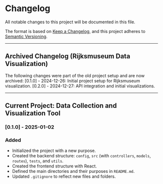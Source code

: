 # Changelog

All notable changes to this project will be documented in this file.

The format is based on [Keep a Changelog](https://keepachangelog.com/en/1.0.0/),
and this project adheres to [Semantic Versioning](https://semver.org/spec/v2.0.0.html).

---

## Archived Changelog (Rijksmuseum Data Visualization)

The following changes were part of the old project setup and are now archived:
[0.1.0] - 2024-12-26: Initial project setup for Rijksmuseum visualization.
[0.2.0] - 2024-12-27: API integration and initial visualizations.

---

## Current Project: Data Collection and Visualization Tool

### [0.1.0] - 2025-01-02

### Added

- Initialized the project with a new purpose.
- Created the backend structure: `config`, `src` (with `controllers`, `models`, `routes`), `tests`, and `utils`.
- Created the frontend structure with React.
- Defined the main directories and their purposes in `README.md`.
- Updated `.gitignore` to reflect new files and folders.
